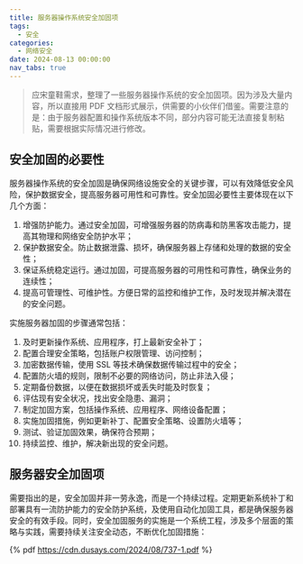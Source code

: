 ```yaml
---
title: 服务器操作系统安全加固项
tags:
  - 安全
categories:
  - 网络安全
date: 2024-08-13 00:00:00
nav_tabs: true
---
```


> 应宋童鞋需求，整理了一些服务器操作系统的安全加固项。因为涉及大量内容，所以直接用 PDF 文档形式展示，供需要的小伙伴们借鉴。需要注意的是：由于服务器配置和操作系统版本不同，部分内容可能无法直接复制粘贴，需要根据实际情况进行修改。

<!-- more -->

## 安全加固的必要性

服务器操作系统的安全加固是确保网络设施安全的关键步骤，可以有效降低安全风险，保护数据安全，提高服务器可用性和可靠性。安全加固必要性主要体现在以下几个方面：

1. 增强防护能力。通过安全加固，可增强服务器的防病毒和防黑客攻击能力，提高其物理和网络安全防护水平；
2. 保护数据安全。防止数据泄露、损坏，确保服务器上存储和处理的数据的安全性；
3. 保证系统稳定运行。通过加固，可提高服务器的可用性和可靠性，确保业务的连续性；
4. 提高可管理性、可维护性。方便日常的监控和维护工作，及时发现并解决潜在的安全问题。

实施服务器加固的步骤通常包括：

1. 及时更新操作系统、应用程序，打上最新安全补丁；
2. 配置合理安全策略，包括账户权限管理、访问控制；
3. 加密数据传输，使用 SSL 等技术确保数据传输过程中的安全；
4. 配置防火墙的规则，限制不必要的网络访问，防止非法入侵；
5. 定期备份数据，以便在数据损坏或丢失时能及时恢复；
6. 评估现有安全状况，找出安全隐患、漏洞；
7. 制定加固方案，包括操作系统、应用程序、网络设备配置；
8. 实施加固措施，例如更新补丁、配置安全策略、设置防火墙等；
9. 测试、验证加固效果，确保符合预期；
10. 持续监控、维护，解决新出现的安全问题。

## 服务器安全加固项

需要指出的是，安全加固并非一劳永逸，而是一个持续过程。定期更新系统补丁和部署具有一流防护能力的安全防护系统，及使用自动化加固工具，都是确保服务器安全的有效手段。同时，安全加固服务的实施是一个系统工程，涉及多个层面的策略与实践，需要持续关注安全动态，不断优化加固措施：

{% pdf https://cdn.dusays.com/2024/08/737-1.pdf %}